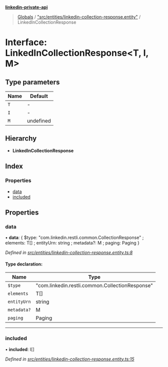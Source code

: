 **[linkedin-private-api](../README.md)**

> [Globals](../globals.md) / ["src/entities/linkedin-collection-response.entity"](../modules/_src_entities_linkedin_collection_response_entity_.md) / LinkedInCollectionResponse

# Interface: LinkedInCollectionResponse<T, I, M\>

## Type parameters

| Name | Default   |
| ---- | --------- |
| `T`  | -         |
| `I`  | -         |
| `M`  | undefined |

## Hierarchy

- **LinkedInCollectionResponse**

## Index

### Properties

- [data](_src_entities_linkedin_collection_response_entity_.linkedincollectionresponse.md#data)
- [included](_src_entities_linkedin_collection_response_entity_.linkedincollectionresponse.md#included)

## Properties

### data

• **data**: { $type: \"com.linkedin.restli.common.CollectionResponse\" ; elements: T[] ; entityUrn: string ; metadata?: M ; paging: Paging }

_Defined in [src/entities/linkedin-collection-response.entity.ts:8](https://github.com/eilonmore/linkedin-private-api/blob/84c9c15/src/entities/linkedin-collection-response.entity.ts#L8)_

#### Type declaration:

| Name        | Type                                              |
| ----------- | ------------------------------------------------- |
| `$type`     | \"com.linkedin.restli.common.CollectionResponse\" |
| `elements`  | T[]                                               |
| `entityUrn` | string                                            |
| `metadata?` | M                                                 |
| `paging`    | Paging                                            |

---

### included

• **included**: I[]

_Defined in [src/entities/linkedin-collection-response.entity.ts:15](https://github.com/eilonmore/linkedin-private-api/blob/84c9c15/src/entities/linkedin-collection-response.entity.ts#L15)_
